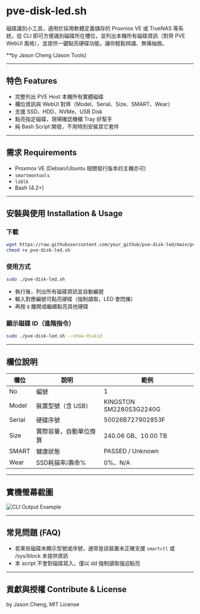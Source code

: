 
# pve-disk-led.sh

磁碟識別小工具，適用於採用軟體定義儲存的 Proxmox VE 或 TrueNAS 等系統，從 CLI 即可方便識別磁碟所在槽位，並列出本機所有磁碟資訊（對齊 PVE WebUI 風格），並提供一鍵點亮硬碟功能，讓你輕鬆辨識、無痛抽換。


**by Jason Cheng (Jason Tools)

---

## 特色 Features

- 完整列出 PVE Host 本機所有實體磁碟
- 欄位資訊與 WebUI 對齊（Model、Serial、Size、SMART、Wear）
- 支援 SSD、HDD、NVMe、USB Disk
- 點亮指定磁碟，現場確認機櫃 Tray 好幫手
- 純 Bash Script 開發，不用特別安裝其它套件

---

## 需求 Requirements

- Proxmox VE (Debian/Ubuntu 相關發行版本的主機亦可)
- `smartmontools`
- `lsblk`
- Bash (4.2+)

---

## 安裝與使用 Installation & Usage

### 下載

```bash
wget https://raw.githubusercontent.com/your_github/pve-disk-led/main/pve-disk-led.sh
chmod +x pve-disk-led.sh
````

### 使用方式

```bash
sudo ./pve-disk-led.sh
```

* 執行後，列出所有磁碟資訊並自動編號
* 輸入對應編號可點亮硬碟（強制讀取，LED 會閃爍）
* 再按 `Q` 離開或繼續點亮其他硬碟

### 顯示磁碟 ID（進階指令）

```bash
sudo ./pve-disk-led.sh --show-diskid
```

---

## 欄位說明

| 欄位     | 說明          | 範例                      |
| ------ | ----------- | ----------------------- |
| No     | 編號          | 1                       |
| Model  | 裝置型號（含 USB） | KINGSTON SM2280S3G2240G |
| Serial | 硬碟序號        | 50026B727902853F        |
| Size   | 實際容量，自動單位換算 | 240.06 GB、10.00 TB      |
| SMART  | 健康狀態        | PASSED / Unknown        |
| Wear   | SSD耗損率/壽命%  | 0%、N/A                  |

---

## 實機螢幕截圖

![CLI Output Example](screenshot-cli.png)

---

## 常見問題 (FAQ)

* 若某些磁碟未顯示型號或序號，通常是該裝置未正確支援 `smartctl` 或 /sys/block 未提供資訊
* 本 script 不會對磁碟寫入，僅以 dd 強制讀取強迫點亮

---

## 貢獻與授權 Contribute & License

by Jason Cheng, MIT License

